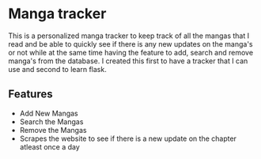 # Manga tracker

This is a personalized manga tracker to keep track of all the mangas that I read and be able to quickly see if there is any new updates on the manga's or not while at the same time having the feature to add, search and remove manga's from the database.
I created this first to have a tracker that I can use and second to learn flask.

## Features

- Add New Mangas
- Search the Mangas
- Remove the Mangas
- Scrapes the website to see if there is a new update on the chapter atleast once a day
